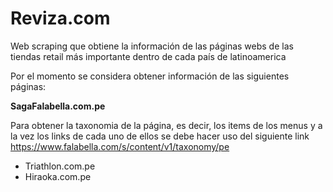 # Reviza.com
Web scraping que obtiene la información de las páginas webs de las tiendas retail más importante dentro de cada país de latinoamerica

Por el momento se considera obtener información de las siguientes páginas:

**SagaFalabella.com.pe**

Para obtener la taxonomia de la página, es decir, los items de los menus y a la vez los links de cada uno de ellos se debe hacer uso del siguiente link
https://www.falabella.com/s/content/v1/taxonomy/pe

- Triathlon.com.pe
- Hiraoka.com.pe


